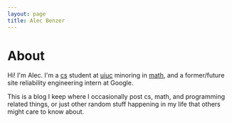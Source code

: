 ```yaml
---
layout: page
title: Alec Benzer
---
```


# About

Hi! I'm Alec. I'm a [cs](http://cs.uiuc.edu) student at [uiuc](http://uiuc.edu) minoring in [math](http://math.uiuc.edu), and a former/future site reliability engineering intern at Google.

This is a blog I keep where I occasionally post cs, math, and programming related things, or just other random stuff happening in my life that others might care to know about.
